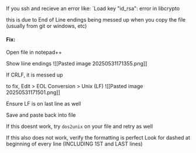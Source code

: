 If you ssh and recieve an error like:
	`Load key "id_rsa": error in libcrypto

this is due to End of Line endings being messed up when you copy the file (usually from git or windows, etc)

#### Fix:
Open file in notepad++

Show liine endings 
![[Pasted image 20250531171355.png]]

If CRLF, it is messed up

to fix, Edit > EOL Conversion > Unix (LF)
![[Pasted image 20250531171501.png]]

Ensure LF is on last line as well

Save and paste back into file


If this doesnt work, try `dos2unix` on your file and retry as well


If this also does not work, verify the formatting is perfect
	Look for dashed at beginning of every line (INCLUDING 1ST and LAST lines)

